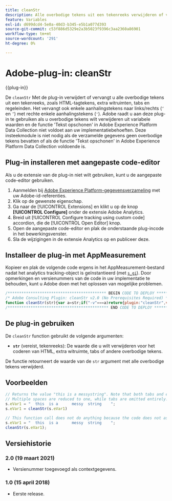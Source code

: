 ```yaml
---
title: cleanStr
description: Alle overbodige tekens uit een tekenreeks verwijderen of vervangen.
feature: Variables
exl-id: d699dcd4-5e0a-40d3-b345-e5b1a077d393
source-git-commit: c53f886d5329e2a3b5023f9396c3aa2360a86901
workflow-type: tm+mt
source-wordcount: '291'
ht-degree: 0%

---
```


# Adobe-plug-in: cleanStr

{{plug-in}}

De `cleanStr` Met de plug-in verwijdert of vervangt u alle overbodige tekens uit een tekenreeks, zoals HTML-tagtekens, extra witruimten, tabs en regeleinden. Het vervangt ook enkele aanhalingstekens naar links/rechts (`‘` en `’`) met rechte enkele aanhalingstekens (`'`). Adobe raadt u aan deze plug-in te gebruiken als u overbodige tekens wilt verwijderen uit variabele waarden en de functie &#39;Tekst opschonen&#39; in Adobe Experience Platform Data Collection niet voldoet aan uw implementatiebehoeften. Deze insteekmodule is niet nodig als de verzamelde gegevens geen overbodige tekens bevatten of als de functie &#39;Tekst opschonen&#39; in Adobe Experience Platform Data Collection voldoende is.

<!--## Install the plug-in using the Web SDK or the Adobe Analytics extension

Adobe offers an extension that allows you to use most commonly-used plug-ins.

1. Log in to [Adobe Experience Platform Data Collection](https://experience.adobe.com/data-collection) using your AdobeID credentials.
1. Click the desired tag property.
1. Go to the [!UICONTROL Extensions] tab, then click on the [!UICONTROL Catalog] button
1. Install and publish the [!UICONTROL Common Analytics Plugins] extension
1. If you haven't already, create a rule labeled "Initialize Plug-ins" with the following configuration:
    * Condition: None
    * Event: Core – Library Loaded (Page Top)
1. Add an action to the above rule with the following configuration:
    * Extension: Common Analytics Plugins
    * Action Type: Initialize cleanStr
1. Save and publish the changes to the rule.-->

## Plug-in installeren met aangepaste code-editor

Als u de extensie van de plug-in niet wilt gebruiken, kunt u de aangepaste code-editor gebruiken.

1. Aanmelden bij [Adobe Experience Platform-gegevensverzameling](https://experience.adobe.com/data-collection) met uw Adobe-id-referenties.
1. Klik op de gewenste eigenschap.
1. Ga naar de [!UICONTROL Extensions] en klikt u op de knop **[!UICONTROL Configure]** onder de extensie Adobe Analytics.
1. Breid uit [!UICONTROL Configure tracking using custom code] accordion, die de [!UICONTROL Open Editor] knop.
1. Open de aangepaste code-editor en plak de onderstaande plug-incode in het bewerkingsvenster.
1. Sla de wijzigingen in de extensie Analytics op en publiceer deze.

## Installeer de plug-in met AppMeasurement

Kopieer en plak de volgende code ergens in het AppMeasurement-bestand nadat het analytics tracking-object is geïnstantieerd (met [`s_gi`](../functions/s-gi.md)). Door opmerkingen en versienummers van de code in uw implementatie te behouden, kunt u Adobe doen met het oplossen van mogelijke problemen.

```js
/******************************************* BEGIN CODE TO DEPLOY *******************************************/
/* Adobe Consulting Plugin: cleanStr v2.0 (No Prerequisites Required) */
function cleanStr(str){var a=str;if("-v"===a)return{plugin:"cleanStr",version:"2.0"};a:{if("undefined"!==typeof window.s_c_il){var b=0;for(var c;b<window.s_c_il.length;b++)if(c=window.s_c_il[b],c._c&&"s_c"===c._c){b=c;break a}}b=void 0}"undefined"!==typeof b&&(b.contextData.cleanStr="2.0");if("string"===typeof a){a=a.replace(/<\/?[^>]+(>|$)/g,"");a=a.trim();a=a.replace(/[\u2018\u2019\u201A]/g,"'");a=a.replace(/\t+/g,"");for(a=a.replace(/[\n\r]/g," ");-1<a.indexOf("  ");)a=a.replace(/\s\s/g," ");return a}return""}
/******************************************** END CODE TO DEPLOY ********************************************/
```

## De plug-in gebruiken

De `cleanStr` function gebruikt de volgende argumenten:

* **`str`** (vereist, tekenreeks): De waarde die u wilt verwijderen voor het coderen van HTML, extra witruimte, tabs of andere overbodige tekens.

De functie retourneert de waarde van de `str` argument met alle overbodige tekens verwijderd.

## Voorbeelden

```js
// Returns the value "this is a messystring". Note that both tabs and extra spaces are present in the original string.
// Multiple spaces are reduced to one, while tabs are omitted entirely.
s.eVar1 = "  this  is a      messy  string    ";
s.eVar1 = cleanStr(s.eVar1)

// This function call does not do anything because the code does not assign the returned value to a variable.
s.eVar1 = "  this  is a      messy  string    ";
cleanStr(s.eVar1);
```

## Versiehistorie

### 2.0 (19 maart 2021)

* Versienummer toegevoegd als contextgegevens.

### 1.0 (15 april 2018)

* Eerste release.
